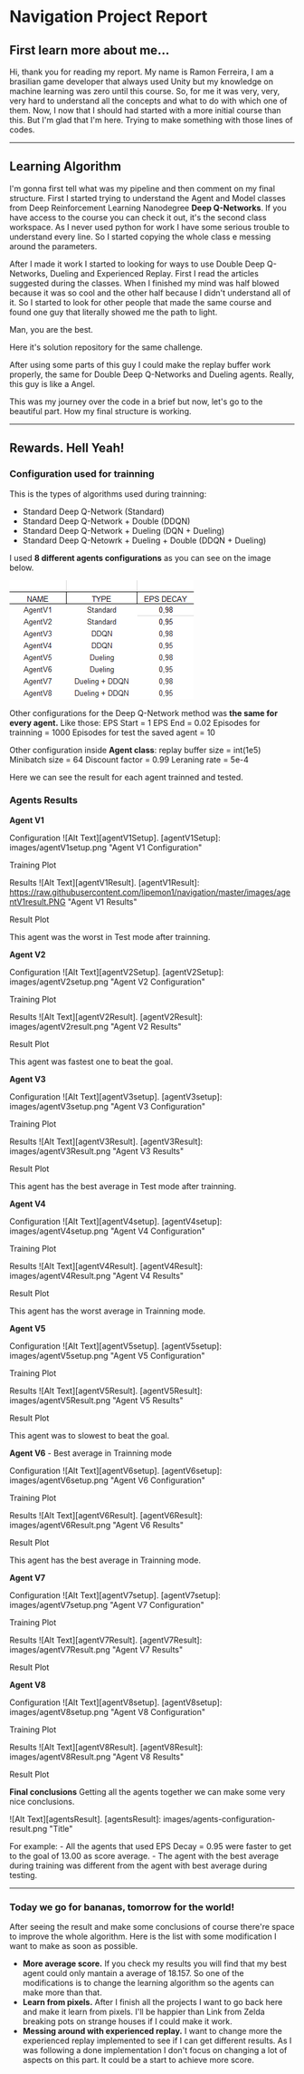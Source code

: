 # Navigation Project Report

## First learn more about me...
Hi, thank you for reading my report. My name is Ramon Ferreira, I am a brasilian game developer that always used Unity but my knowledge on machine learning was zero until this course. So, for me it was very, very, very hard to understand all the concepts and what to do with which one of them. Now, I now that I should had started with a more initial course than this. But I'm glad that I'm here. Trying to make something with those lines of codes.
***
## Learning Algorithm
I'm gonna first tell what was my pipeline and then comment on my final structure.
First I started trying to understand the Agent and Model classes from Deep Reinforcement Learning Nanodegree **Deep Q-Networks**. If you have access to the course you can check it out, it's the second class workspace. As I never used python for work I have some serious trouble to understand every line. So I started copying the whole class e messing around the parameters.

After I made it work I started to looking for ways to use Double Deep Q-Networks, Dueling and Experienced Replay. First I read the articles suggested during the classes. When I finished my mind was half blowed because it was so cool and the other half because I didn't understand all of it. So I started to look for other people that made the same course and found one guy that literally showed me the path to light.

Man, you are the best.

Here it's solution repository for the same challenge.

After using some parts of this guy I could make the replay buffer work properly, the same for Double Deep Q-Networks and Dueling agents. Really, this guy is like a Angel.

This was my journey over the code in a brief but now, let's go to the beautiful part. How my final structure is working.
***
## Rewards. Hell Yeah!
### Configuration used for trainning
This is the types of algorithms used during trainning:
- Standard Deep Q-Network (Standard)
- Standard Deep Q-Network + Double (DDQN)
- Standard Deep Q-Network + Dueling (DQN + Dueling)
- Standard Deep Q-Netowrk + Dueling + Double (DDQN + Dueling)

I used **8 different agents configurations** as you can see on the image below.

![Agents Configuration](https://raw.githubusercontent.com/lipemon1/navigation/master/images/agents-configuration.PNG)

Other configurations for the Deep Q-Network method was **the same for every agent.** Like those:
EPS Start = 1
EPS End = 0.02
Episodes for trainning = 1000
Episodes for test the saved agent = 10

Other configuration inside **Agent class**:
replay buffer size = int(1e5)
Minibatch size = 64
Discount factor = 0.99
Leraning rate = 5e-4

Here we can see the result for each agent trainned and tested.

### Agents Results
**Agent V1**

Configuration
![Alt Text][agentV1Setup].
[agentV1Setup]: images/agentV1setup.png "Agent V1 Configuration"

Training Plot

Results
![Alt Text][agentV1Result].
[agentV1Result]: https://raw.githubusercontent.com/lipemon1/navigation/master/images/agentV1result.PNG "Agent V1 Results"

Result Plot

This agent was the worst in Test mode after trainning.

**Agent V2**

Configuration
![Alt Text][agentV2Setup].
[agentV2Setup]: images/agentV2setup.png "Agent V2 Configuration"

Training Plot

Results
![Alt Text][agentV2Result].
[agentV2Result]: images/agentV2result.png "Agent V2 Results"

Result Plot

This agent was fastest one to beat the goal.

**Agent V3**

Configuration
![Alt Text][agentV3setup].
[agentV3setup]: images/agentV3setup.png "Agent V3 Configuration"

Training Plot

Results
![Alt Text][agentV3Result].
[agentV3Result]: images/agentV3Result.png "Agent V3 Results"

Result Plot

This agent has the best average in Test mode after trainning.

**Agent V4**

Configuration
![Alt Text][agentV4setup].
[agentV4setup]: images/agentV4setup.png "Agent V4 Configuration"

Training Plot

Results
![Alt Text][agentV4Result].
[agentV4Result]: images/agentV4Result.png "Agent V4 Results"

Result Plot

This agent has the worst average in Trainning mode.

**Agent V5**

Configuration
![Alt Text][agentV5setup].
[agentV5setup]: images/agentV5setup.png "Agent V5 Configuration"

Training Plot

Results
![Alt Text][agentV5Result].
[agentV5Result]: images/agentV5Result.png "Agent V5 Results"

Result Plot

This agent was to slowest to beat the goal.

**Agent V6** - Best average in Trainning mode

Configuration
![Alt Text][agentV6setup].
[agentV6setup]: images/agentV6setup.png "Agent V6 Configuration"

Training Plot

Results
![Alt Text][agentV6Result].
[agentV6Result]: images/agentV6Result.png "Agent V6 Results"

Result Plot

This agent has the best average in Trainning mode.

**Agent V7**

Configuration
![Alt Text][agentV7setup].
[agentV7setup]: images/agentV7setup.png "Agent V7 Configuration"

Training Plot

Results
![Alt Text][agentV7Result].
[agentV7Result]: images/agentV7Result.png "Agent V7 Results"

Result Plot

**Agent V8**

Configuration
![Alt Text][agentV8setup].
[agentV8setup]: images/agentV8setup.png "Agent V8 Configuration"

Training Plot

Results
![Alt Text][agentV8Result].
[agentV8Result]: images/agentV8Result.png "Agent V8 Results"

Result Plot

**Final conclusions**
Getting all the agents together we can make some very nice conclusions.

![Alt Text][agentsResult].
[agentsResult]: images/agents-configuration-result.png "Title"

For example:
    - All the agents that used EPS Decay = 0.95 were faster to get to the goal of 13.00 as score average.
    - The agent with the best average during training was different from the agent with best average during testing.
***
### Today we go for bananas, tomorrow for the world!
After seeing the result and make some conclusions of course there're space to improve the whole algorithm. Here is the list with some modification I want to make as soon as possible.
 - **More average score.** If you check my results you will find that my best agent could only mantain a average of 18.157. So one of the modifications is to change the learning algorithm so the agents can make more than that.
 - **Learn from pixels.** After I finish all the projects I want to go back here and make it learn from pixels. I'll be happier than Link from Zelda breaking pots on strange houses if I could make it work.
 - **Messing around with experienced replay.** I want to change more the experienced replay implemented to see if I can get different results. As I was following a done implementation I don't focus on changing a lot of aspects on this part. It could be a start to achieve more score.

